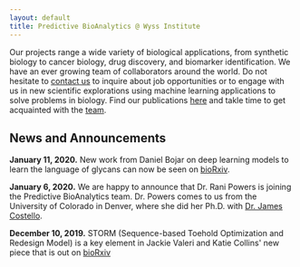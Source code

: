 ```yaml
---
layout: default
title: Predictive BioAnalytics @ Wyss Institute
---
```


Our projects range a wide variety of biological applications, from synthetic biology to cancer biology, drug discovery, and biomarker identification. We have an ever growing team of collaborators around the world. Do not hesitate to [contact us](mailto:midas@wyss.harvard.edu) to inquire about job opportunities or to engage with us in new scientific explorations using machine learning applications to solve problems in biology. Find our publications [here](pubs.md) and takle time to get acquainted with the [team](people.md).



## News and Announcements

**January 11, 2020\.** New work from Daniel Bojar on deep learning models to learn the language of glycans can now be seen on [bioRxiv](https://www.biorxiv.org/content/10.1101/2020.01.10.902114v1).

**January 6, 2020\.** We are happy to announce that Dr. Rani Powers is joining the Predictive BioAnalytics team. Dr. Powers comes to us from the University of Colorado in Denver, where she did her Ph.D. with [Dr. James Costello](http://www.github.com/costellolab).

**December 10, 2019\.** STORM (Sequence-based Toehold Optimization and Redesign Model) is a key element in Jackie Valeri and Katie Collins' new piece that is out on [bioRxiv](https://www.biorxiv.org/content/10.1101/870055v1)